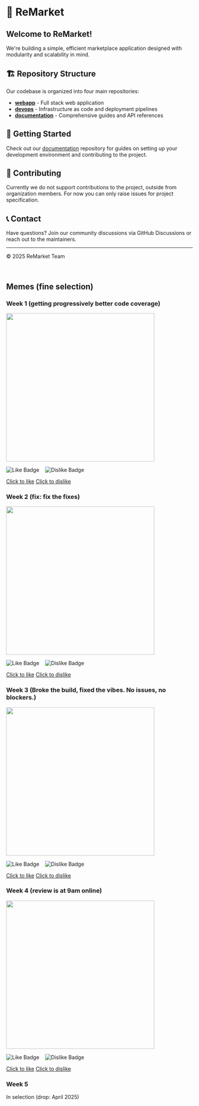 # 🛒 ReMarket

## Welcome to ReMarket!

We're building a simple, efficient marketplace application designed with modularity and scalability in mind.

## 🏗️ Repository Structure

Our codebase is organized into four main repositories:

- **[webapp](https://github.com/ReMarket-SE2/webapp)** - Full stack web application
- **[devops](https://github.com/ReMarket-SE2/devops)** - Infrastructure as code and deployment pipelines
- **[documentation](https://github.com/ReMarket-SE2/documentation)** - Comprehensive guides and API references

## 🚀 Getting Started

Check out our [documentation](https://github.com/ReMarket-SE2/documentation) repository for guides on setting up your development environment and contributing to the project.

## 🤝 Contributing

Currently we do not support contributions to the project, outside from organization members. For now you can only raise issues for project specification.

## 📞 Contact

Have questions? Join our community discussions via GitHub Discussions or reach out to the maintainers.

---

© 2025 ReMarket Team

<br/>

## Memes (fine selection)

### Week 1 (getting progressively better code coverage)

<img src="https://github.com/user-attachments/assets/a3f926b5-d17f-4c2c-a0a9-d7886f0d265d" width="400">

![Like Badge](https://img.shields.io/endpoint?url=https%3A%2F%2Fgetcounter-7se6asc4iq-ew.a.run.app%3Fname%3Dlike-1&style=for-the-badge&cacheSeconds=10&link=https%3A%2F%2Fincrementcounter-7se6asc4iq-ew.a.run.app%2F%3Fname%3Dlike-1) &nbsp;&nbsp; ![Dislike Badge](https://img.shields.io/endpoint?url=https%3A%2F%2Fgetcounter-7se6asc4iq-ew.a.run.app%3Fname%3Ddislike-1&style=for-the-badge&cacheSeconds=10&link=https%3A%2F%2Fincrementcounter-7se6asc4iq-ew.a.run.app%2F%3Fname%3Ddislike-1)

[Click to like](https://incrementcounter-7se6asc4iq-ew.a.run.app/?name=like-1) 
[Click to dislike](https://incrementcounter-7se6asc4iq-ew.a.run.app/?name=dislike-1)

### Week 2 (fix: fix the fixes)

<img src="https://github.com/user-attachments/assets/34c20987-38c6-4583-9699-7d379718dd8a" width="400">

![Like Badge](https://img.shields.io/endpoint?url=https%3A%2F%2Fgetcounter-7se6asc4iq-ew.a.run.app%2F%3Fname%3Dlike-2&style=for-the-badge&cacheSeconds=10&link=https%3A%2F%2Fincrementcounter-7se6asc4iq-ew.a.run.app%2F%3Fname%3Dlike-2) &nbsp;&nbsp; ![Dislike Badge](https://img.shields.io/endpoint?url=https%3A%2F%2Fgetcounter-7se6asc4iq-ew.a.run.app%2F%3Fname%3Ddislike-2&style=for-the-badge&cacheSeconds=10&link=https%3A%2F%2Fincrementcounter-7se6asc4iq-ew.a.run.app%2F%3Fname%3Ddislike-2)


[Click to like](https://incrementcounter-7se6asc4iq-ew.a.run.app/?name=like-2) 
[Click to dislike](https://incrementcounter-7se6asc4iq-ew.a.run.app/?name=dislike-2)

### Week 3 (Broke the build, fixed the vibes. No issues, no blockers.)

<img src="https://github.com/user-attachments/assets/44627928-d52e-48a7-8ce4-7845b300bc6b" width="400">

![Like Badge](https://img.shields.io/endpoint?url=https%3A%2F%2Fgetcounter-7se6asc4iq-ew.a.run.app%2F%3Fname%3Dlike-3&style=for-the-badge&cacheSeconds=10&link=https%3A%2F%2Fincrementcounter-7se6asc4iq-ew.a.run.app%2F%3Fname%3Dlike-3) &nbsp;&nbsp; ![Dislike Badge](https://img.shields.io/endpoint?url=https%3A%2F%2Fgetcounter-7se6asc4iq-ew.a.run.app%2F%3Fname%3Ddislike-3&style=for-the-badge&cacheSeconds=10&link=https%3A%2F%2Fincrementcounter-7se6asc4iq-ew.a.run.app%2F%3Fname%3Ddislike-3)


[Click to like](https://incrementcounter-7se6asc4iq-ew.a.run.app/?name=like-3) 
[Click to dislike](https://incrementcounter-7se6asc4iq-ew.a.run.app/?name=dislike-3)

### Week 4 (review is at 9am online)

<img src="https://github.com/user-attachments/assets/510917ec-56e1-41b5-a301-3de409983544" width="400">

![Like Badge](https://img.shields.io/endpoint?url=https%3A%2F%2Fgetcounter-7se6asc4iq-ew.a.run.app%2F%3Fname%3Dlike-4&style=for-the-badge&cacheSeconds=10&link=https%3A%2F%2Fincrementcounter-7se6asc4iq-ew.a.run.app%2F%3Fname%3Dlike-4) &nbsp;&nbsp; ![Dislike Badge](https://img.shields.io/endpoint?url=https%3A%2F%2Fgetcounter-7se6asc4iq-ew.a.run.app%2F%3Fname%3Ddislike-4&style=for-the-badge&cacheSeconds=10&link=https%3A%2F%2Fincrementcounter-7se6asc4iq-ew.a.run.app%2F%3Fname%3Ddislike-4)


[Click to like](https://incrementcounter-7se6asc4iq-ew.a.run.app/?name=like-4) 
[Click to dislike](https://incrementcounter-7se6asc4iq-ew.a.run.app/?name=dislike-4)

### Week 5

In selection (drop: April 2025)

